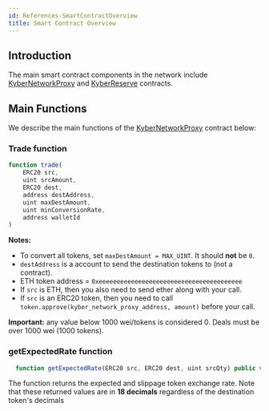 ```yaml
---
id: References-SmartContractOverview
title: Smart Contract Overview
---
```

## Introduction

The main smart contract components in the network include [KyberNetworkProxy](api-kybernetworkproxy.md) and [KyberReserve](api-kyberreserve.md) contracts.

## Main Functions

We describe the main functions of the [KyberNetworkProxy](api-kybernetworkproxy.md) contract below:

### Trade function
```js
function trade(
	ERC20 src,
	uint srcAmount,
	ERC20 dest,
	address destAddress,
	uint maxDestAmount,
	uint minConversionRate,
	address walletId
)
```

**Notes:**<br>
* To convert all tokens, set `maxDestAmount = MAX_UINT`. It should **not** be `0`.
* `destAddress` is a account to send the destination tokens to (not a contract).
* ETH token address = `0xeeeeeeeeeeeeeeeeeeeeeeeeeeeeeeeeeeeeeeee`
* If `src` is ETH, then you also need to send ether along with your call. 
* If `src` is an ERC20 token, then you need to call `token.approve(kyber_network_proxy_address, amount)` before your call.

**Important:** any value below 1000 wei/tokens is considered 0. Deals must be over 1000 wei (1000 tokens).

### getExpectedRate function
```js
  function getExpectedRate(ERC20 src, ERC20 dest, uint srcQty) public view returns(uint expectedRate, uint slippageRate);
```
The function returns the expected and slippage token exchange rate. Note that these returned values are in **18 decimals** regardless of the destination token's decimals